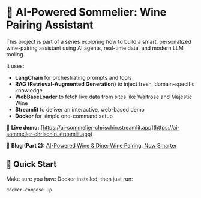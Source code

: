 # 🍷 AI-Powered Sommelier: Wine Pairing Assistant

This project is part of a series exploring how to build a smart, personalized wine-pairing assistant using AI agents, real-time data, and modern LLM tooling.

It uses:
- **LangChain** for orchestrating prompts and tools
- **RAG (Retrieval-Augmented Generation)** to inject fresh, domain-specific knowledge
- **WebBaseLoader** to fetch live data from sites like Waitrose and Majestic Wine
- **Streamlit** to deliver an interactive, web-based demo
- **Docker** for simple one-command setup

🔗 **Live demo:** [https://ai-sommelier-chrischin.streamlit.app](https://ai-sommelier-chrischin.streamlit.app) 

🧠 **Blog (Part 2):** [AI-Powered Wine & Dine: Wine Pairing, Now Smarter](https://medium.com/ai-things/ai-powered-wine-dine-part-2-wine-pairing-now-smarter-3c180e688f5a?sk=421baf45c669c967d750355e0ebaa2c1)

## 🚀 Quick Start

Make sure you have Docker installed, then just run:

```bash
docker-compose up